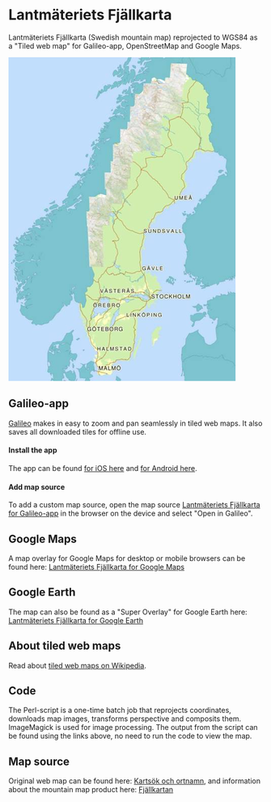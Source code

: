 # Lantmäteriets Fjällkarta
Lantmäteriets Fjällkarta (Swedish mountain map) reprojected to WGS84 as a "Tiled web map" for Galileo-app, OpenStreetMap and Google Maps.

![Lantmäteriets Fjällkarta](https://raw.githubusercontent.com/johanberonius/Lantmateriets-Fjallkarta/master/fjallkartan.jpg)

## Galileo-app
[Galileo](https://galileo-app.com/) makes in easy to zoom and pan seamlessly in tiled web maps. It also saves all downloaded tiles for offline use.

#### Install the app
The app can be found [for iOS here](https://itunes.apple.com/us/app/galileo-offline-maps-osm-based/id321745474)
and [for Android here](https://play.google.com/store/apps/details?id=com.bodunov.galileo).

#### Add map source
To add a custom map source, open the map source [Lantmäteriets Fjällkarta for Galileo-app](https://db.tt/vikFZZaW) in the browser on the device and select "Open in Galileo".

## Google Maps
A map overlay for Google Maps for desktop or mobile browsers can be found here: [Lantmäteriets Fjällkarta for Google Maps](https://db.tt/1tYS2RGQ)

## Google Earth
The map can also be found as a "Super Overlay" for Google Earth here: [Lantmäteriets Fjällkarta for Google Earth](https://db.tt/6NIZL0tq)

## About tiled web maps
Read about [tiled web maps on Wikipedia](https://en.wikipedia.org/wiki/Tiled_web_map).

## Code
The Perl-script is a one-time batch job that reprojects coordinates, downloads map images, transforms perspective and composits them.
ImageMagick is used for image processing. The output from the script can be found using the links above, no need to run the code to view the map.

## Map source
Original web map can be found here: [Kartsök och ortnamn](https://kso.etjanster.lantmateriet.se/),
and information about the mountain map product here: [Fjällkartan](http://www.lantmateriet.se/sv/Kartor-och-geografisk-information/Kartor/Fjallkartan/)
